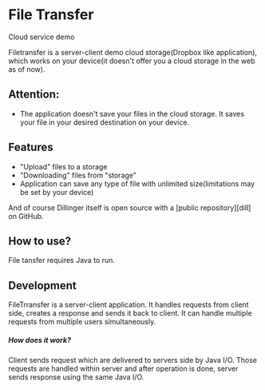 # File Transfer 
Cloud service demo

Filetransfer is a server-client demo cloud storage(Dropbox like application), which works on your device(it doesn't offer you a cloud storage in the web as of now).

## Attention:
* The application doesn't save your files in the cloud storage. It saves your file in your desired destination on your device.
## Features

- "Upload" files to a storage 
- "Downloading" files from "storage"
- Application can save any type of file with unlimited size(limitations may be set by your device)

And of course Dillinger itself is open source with a [public repository][dill]
 on GitHub.

## How to use?

File tansfer requires Java to run.

## Development
FileTrransfer is a server-client application. It handles requests from client side, creates a response and sends it back to client. It can handle multiple requests from multiple users simultaneously.
##### How does it work? 
Client sends request which are delivered to servers side by Java I/O.
Those requests are handled within server and after operation is done, server sends response using the same Java I/O.

